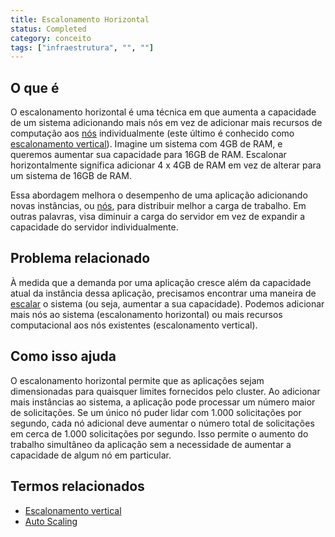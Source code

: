 ```yaml
---
title: Escalonamento Horizontal
status: Completed
category: conceito
tags: ["infraestrutura", "", ""]
---
```


## O que é

O escalonamento horizontal é uma técnica em que aumenta a capacidade de um sistema adicionando mais nós em vez de adicionar mais recursos de computação aos [nós](/nodes/) individualmente (este último é conhecido como [escalonamento vertical](/pt-br/vertical-scaling/)). 
Imagine um sistema com 4GB de RAM, e queremos aumentar sua capacidade para 16GB de RAM. 
Escalonar horizontalmente significa adicionar 4 x 4GB de RAM em vez de alterar para um sistema de 16GB de RAM.

Essa abordagem melhora o desempenho de uma aplicação adicionando novas instâncias, ou [nós](/nodes/), para distribuir melhor a carga de trabalho. 
Em outras palavras, visa diminuir a carga do servidor em vez de expandir a capacidade do servidor individualmente.

## Problema relacionado

À medida que a demanda por uma aplicação cresce além da capacidade atual da instância dessa aplicação, precisamos encontrar uma maneira de [escalar](/pt-br/scalability/) o sistema (ou seja, aumentar a sua capacidade). 
Podemos adicionar mais nós ao sistema (escalonamento horizontal) ou mais recursos computacional aos nós existentes (escalonamento vertical).

## Como isso ajuda

O escalonamento horizontal permite que as aplicações sejam dimensionadas para quaisquer limites fornecidos pelo cluster. 
Ao adicionar mais instâncias ao sistema, a aplicação pode processar um número maior de solicitações. 
Se um único nó puder lidar com 1.000 solicitações por segundo, cada nó adicional deve aumentar o número total de solicitações em cerca de 1.000 solicitações por segundo. 
Isso permite o aumento do trabalho simultâneo da aplicação sem a necessidade de aumentar a capacidade de algum nó em particular.

## Termos relacionados

* [Escalonamento vertical](/pt-br/vertical-scaling/)
* [Auto Scaling](/pt-br/auto-scaling/)
